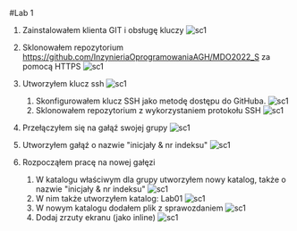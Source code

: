 #Lab 1

1. Zainstalowałem klienta GIT i obsługę kluczy ![sc1](C:\Users\Mikolaj\Desktop\sc_devops\1.PNG)
    
2. Sklonowałem repozytorium https://github.com/InzynieriaOprogramowaniaAGH/MDO2022_S za pomocą HTTPS ![sc1](C:\Users\Mikolaj\Desktop\sc_devops\2.PNG)
    
3. Utworzyłem klucz ssh
    ![sc1](C:\Users\Mikolaj\Desktop\sc_devops\3.1.PNG)
   1. Skonfigurowałem klucz SSH jako metodę dostępu do GitHuba. ![sc1](C:\Users\Mikolaj\Desktop\sc_devops\3.2.PNG)
   2. Sklonowałem repozytorium z wykorzystaniem protokołu SSH ![sc1](C:\Users\Mikolaj\Desktop\sc_devops\3.3.PNG)

4. Przełączyłem się na gałąź swojej grupy ![sc1](C:\Users\Mikolaj\Desktop\sc_devops\4.PNG)

5. Utworzyłem gałąź o nazwie "inicjały & nr indeksu" ![sc1](C:\Users\Mikolaj\Desktop\sc_devops\5.PNG)

6. Rozpocząłem pracę na nowej gałęzi
   1. W katalogu właściwym dla grupy utworzyłem nowy katalog, także o nazwie "inicjały & nr indeksu" ![sc1](C:\Users\Mikolaj\Desktop\sc_devops\6.1.PNG)
   2. W nim także utworzyłem katalog: Lab01 ![sc1](C:\Users\Mikolaj\Desktop\sc_devops\6.2.PNG)
   3. W nowym katalogu dodałem plik z sprawozdaniem ![sc1](C:\Users\Mikolaj\Desktop\sc_devops\6.3.PNG)
   4. Dodaj zrzuty ekranu (jako inline) ![sc1](C:\Users\Mikolaj\Desktop\sc_devops\6.4.PNG)
        
        
    
   

    